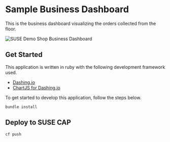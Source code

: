 # Sample Business Dashboard

This is the business dashboard visualizing the orders collected from the floor.

![SUSE Demo Shop Business Dashboard](/docs/images/dashboard.png)

## Get Started 

This application is written in ruby with the following development framework used.

* [Dashing.io](http://smashing.github.io/smashing)
* [ChartJS for Dashing.io](https://github.com/tywhang/smashing-chartjs)

To get started to develop this application, follow the steps below.

```
bundle install
```

## Deploy to SUSE CAP

```
cf push
```


